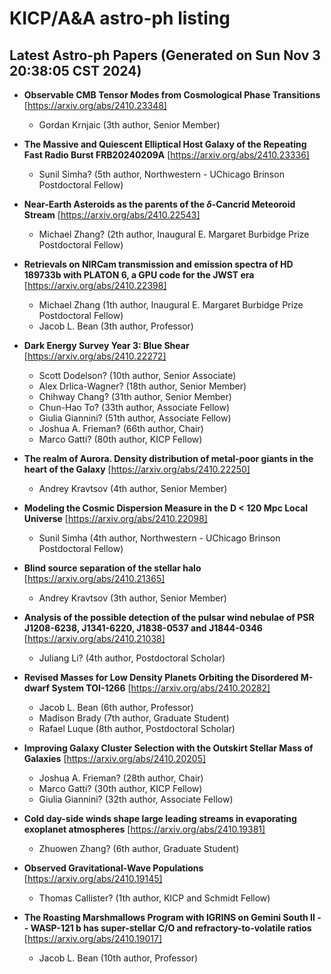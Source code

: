 # KICP/A&A astro-ph listing

## Latest Astro-ph Papers (Generated on Sun Nov  3 20:38:05 CST 2024)

- **Observable CMB Tensor Modes from Cosmological Phase Transitions**
[https://arxiv.org/abs/2410.23348]
  + Gordan Krnjaic (3th author, Senior Member)

- **The Massive and Quiescent Elliptical Host Galaxy of the Repeating Fast Radio Burst FRB20240209A**
[https://arxiv.org/abs/2410.23336]
  + Sunil Simha? (5th author, Northwestern - UChicago Brinson Postdoctoral Fellow)

- **Near-Earth Asteroids as the parents of the $\delta$-Cancrid Meteoroid Stream**
[https://arxiv.org/abs/2410.22543]
  + Michael Zhang? (2th author, Inaugural E. Margaret Burbidge Prize Postdoctoral Fellow)

- **Retrievals on NIRCam transmission and emission spectra of HD 189733b with PLATON 6, a GPU code for the JWST era**
[https://arxiv.org/abs/2410.22398]
  + Michael Zhang (1th author, Inaugural E. Margaret Burbidge Prize Postdoctoral Fellow)
  + Jacob L. Bean (3th author, Professor)

- **Dark Energy Survey Year 3: Blue Shear**
[https://arxiv.org/abs/2410.22272]
  + Scott Dodelson? (10th author, Senior Associate)
  + Alex Drlica-Wagner? (18th author, Senior Member)
  + Chihway Chang? (31th author, Senior Member)
  + Chun-Hao To? (33th author, Associate Fellow)
  + Giulia Giannini? (51th author, Associate Fellow)
  + Joshua A. Frieman? (66th author, Chair)
  + Marco Gatti? (80th author, KICP Fellow)

- **The realm of Aurora. Density distribution of metal-poor giants in the heart of the Galaxy**
[https://arxiv.org/abs/2410.22250]
  + Andrey Kravtsov (4th author, Senior Member)

- **Modeling the Cosmic Dispersion Measure in the D < 120 Mpc Local Universe**
[https://arxiv.org/abs/2410.22098]
  + Sunil Simha (4th author, Northwestern - UChicago Brinson Postdoctoral Fellow)

- **Blind source separation of the stellar halo**
[https://arxiv.org/abs/2410.21365]
  + Andrey Kravtsov (3th author, Senior Member)

- **Analysis of the possible detection of the pulsar wind nebulae of PSR J1208-6238, J1341-6220, J1838-0537 and J1844-0346**
[https://arxiv.org/abs/2410.21038]
  + Juliang Li? (4th author, Postdoctoral Scholar)

- **Revised Masses for Low Density Planets Orbiting the Disordered M-dwarf System TOI-1266**
[https://arxiv.org/abs/2410.20282]
  + Jacob L. Bean (6th author, Professor)
  + Madison Brady (7th author, Graduate Student)
  + Rafael Luque (8th author, Postdoctoral Scholar)

- **Improving Galaxy Cluster Selection with the Outskirt Stellar Mass of Galaxies**
[https://arxiv.org/abs/2410.20205]
  + Joshua A. Frieman? (28th author, Chair)
  + Marco Gatti? (30th author, KICP Fellow)
  + Giulia Giannini? (32th author, Associate Fellow)

- **Cold day-side winds shape large leading streams in evaporating exoplanet atmospheres**
[https://arxiv.org/abs/2410.19381]
  + Zhuowen Zhang? (6th author, Graduate Student)

- **Observed Gravitational-Wave Populations**
[https://arxiv.org/abs/2410.19145]
  + Thomas Callister? (1th author, KICP and Schmidt Fellow)

- **The Roasting Marshmallows Program with IGRINS on Gemini South II -- WASP-121 b has super-stellar C/O and refractory-to-volatile ratios**
[https://arxiv.org/abs/2410.19017]
  + Jacob L. Bean (10th author, Professor)

